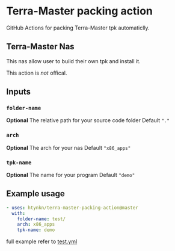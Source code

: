 # Terra-Master packing action

GitHub Actions for packing Terra-Master tpk automaticlly.


## Terra-Master Nas

This nas allow user to build their own tpk and install it.

This action is *not* offical. 

## Inputs

### `folder-name`


**Optional** The relative path for your source code folder Default `"."`

### `arch`


**Optional** The arch for your nas Default `"x86_apps"`

### `tpk-name`


**Optional** The name for your program Default `"demo"`


## Example usage

```yaml
- uses: htynkn/terra-master-packing-action@master
  with:
    folder-name: test/
    arch: x86_apps
    tpk-name: demo
```

full example refer to [test.yml](.github/workflows/test.yml)